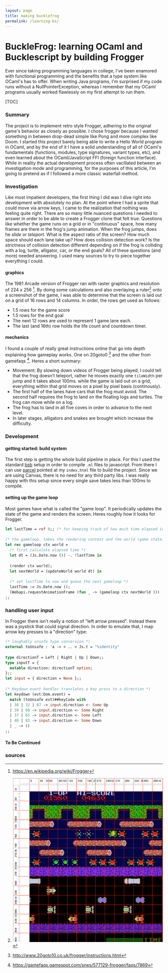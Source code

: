 ```yaml
---
layout: page
title: making bucklefrog
permalink: /learning-bs/
---
```


# BuckleFrog: learning OCaml and Bucklescript by building Frogger

Ever since taking  programming languages in college, I've been enamored with functional programming and the benefits that a type system like OCaml's has to offer. When writing Java programs, I'm surprised if my code runs without a NullPointerException, whereas I remember that my OCaml programs usually worked flawlessly on my first attempt to run them.

[TOC]

### Summary

The project is to implement retro style Frogger, adhering to the original game's behavior as closely as possible.  I chose frogger because I wanted something in between drop-dead simple like Pong and more complex like Doom.  I started this project barely being able to write a Hello World program in OCaml, and by the end of it I have a solid understanding of all of OCaml's fundamentals (functions, modules, type signatures, variant types, etc), and even learned about the OCaml/JavaScript FFI (foreign function interface).  While in reality the actual development process often vacillated between an investigation mode and programming, for the purposes of this article, I'm going to pretend as if I followed a more classic waterfall method.

### Investigation

Like most impatient developers, the first thing I did was I dive right into development with absolutely no plan.  At the point where I had a sprite that could move via arrow keys, I came to the realization that nothing was feeling quite right.  There are so many little nuanced questions I needed to answer in order to be able to create a Frogger clone that felt true.  Questions like whether the game runs on a grid or in "continuous" space, how many frames are there in the frog's jump animation.  When the frog jumps, does he *slide* or *teleport*.  What is the aspect ratio of the screen? How much space should each lane take up? How does collision detection work?  Is the strictness of collision detection different depending on if the frog is colliding with a log, turtle, alligator, car, or the end goals?  All of these questions (and more) needed answering.  I used many sources to try to piece together everything I could.

#### graphics

The 1981 Arcade version of Frogger ran with raster graphics and resolution of 224 x 256 [^1].  By doing some calculations and also overlaying a ruler[^2] onto a screenshot of the game, I was able to determine that the screen is laid out on a grid of 16 rows and 14 columns.  In order, the rows get used as follows:

- 1.5 rows for the game score
- 1.5 rows for the end goal
- The next 12 rows are used to represent 1 game lane each. 
- The last (and 16th) row holds the life count and countdown timer.

#### mechanics

I found a couple of really great instructions online that go into depth explaining how gameplay works. One on 20goto0 [^3] and the other from gamefaqs [^4].  Heres a short summary:

- Movement: By slowing down videos of Frogger being played, I could tell that the frog doesn't teleport, rather he moves exactly one `tileWidth` per jump and it takes about 100ms. while the game is laid out on a grid, everything within that grid moves on a pixel by pixel basis (continously).
- The first half of the lanes have cars that the frog must avoid.  The second half requires the frog to land on the floating logs and turtles.  The frog can move while on a log. 
- The frog has to land in all five coves in order to advance to the next level.
- In later stages, alligators and snakes are brought which increase the difficulty.

### Development

#### getting started: build system

The first step is getting the whole build pipeline in place.  For this I used the standard [bsb](https://bucklescript.github.io/docs/en/new-project.html) setup in order to compile `.ml` files to javascript. From there I can use [parcel](https://parceljs.org/) pointed at my `index.html` file to build the project.  Since we are using Canvas, there is no need for any third party libs. I was really happy with this setup since every single save takes less than 100ms to compile.

#### **setting up the game loop**

Most games have what is called the "game loop". It periodically updates the state of the game and renders the screen.  Heres roughly how it looks for Frogger. 

```ocaml
let lastTime = ref 0;; (* for keeping track of how much time elapsed in between frames *)

(* the gameloop. takes the rendering context and the world (game state) *)
let rec gameloop ctx world = 
  (* first calculate elapsed time *)
  let dt = (Js.Date.now ()) -. !lastTime in
  
  (render ctx world);
  let nextWorld = (updateWorld world dt) in
  
  (* set lastTime to now and queue the next gameloop *)
  lastTime := Js.Date.now ();
  (Webapi.requestAnimationFrame (fun _ -> (gameloop ctx nextWorld )))
;;
```

### handling user input

In Frogger there isn't really a notion of "left arrow pressed". Instead there was a joystick that could signal direction.  In order to emulate that, I map arrow key presses to a "direction" type:

```ocaml
(* laughably unsafe type conversion *)
external toUnsafe : 'a -> < .. > Js.t = "%identity"

type directionT = Left | Right | Up | Down;;
type inputT = {
  mutable direction: directionT option;
};;
let input = { direction = None };;

(* Keydown event handler translates a key press to a direction *)
let keydown (evt:Dom.event) =
  match (toUnsafe evt)##keyCode with
  | 38 | 32 | 87 -> input.direction <- Some Up
  | 39 | 68 -> input.direction <- Some Right
  | 37 | 65 -> input.direction <- Some Left
  | 40 | 83 -> input.direction <- Some Down
  | _ -> ()
;;
```

#### To Be Continued

### sources

[^1]: https://en.wikipedia.org/wiki/Frogger
[^2]: ![Screenshot with Ruler](/frogger-ruler.png)
[^3]: http://www.20goto10.co.uk/frogger/instructions.html
[^4]: https://gamefaqs.gamespot.com/snes/577129-frogger/faqs/7869

